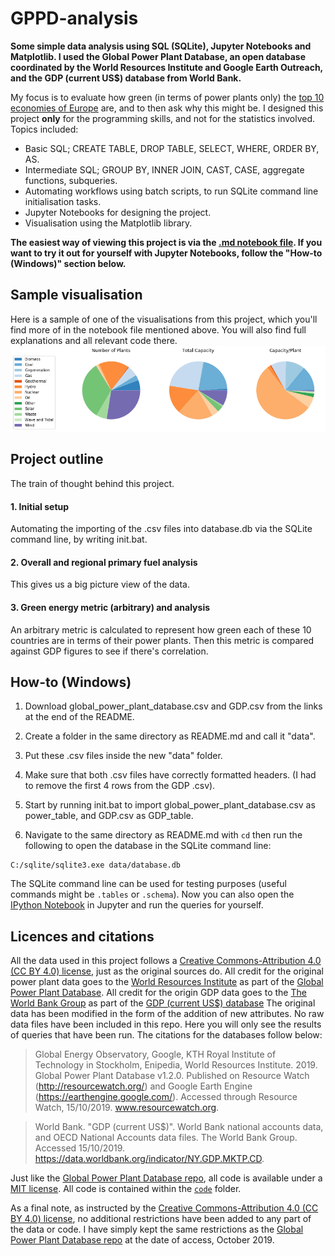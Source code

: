 # **GPPD-analysis**
**Some simple data analysis using SQL (SQLite), Jupyter Notebooks and Matplotlib. I used the Global Power Plant Database, an open database coordinated by the World Resources Institute and Google Earth Outreach, and the GDP (current US$) database from World Bank.**

My focus is to evaluate how green (in terms of power plants only) the [top 10 economies of Europe](https://europe.businesschief.com/leadership/2285/Top-10-economies-in-Europe) are, and to then ask why this might be. I designed this project **only** for the programming skills, and not for the statistics involved. Topics included:

- Basic SQL; CREATE TABLE, DROP TABLE, SELECT, WHERE, ORDER BY, AS.
- Intermediate SQL; GROUP BY, INNER JOIN, CAST, CASE, aggregate functions, subqueries.
- Automating workflows using batch scripts, to run SQLite command line initialisation tasks.
- Jupyter Notebooks for designing the project.
- Visualisation using the Matplotlib library.

**The easiest way of viewing this project is via the [.md notebook file](https://github.com/tgregory98/GPPD-analysis/tree/master/code/notebook/notebook.md). If you want to try it out for yourself with Jupyter Notebooks, follow the "How-to (Windows)" section below.**

## Sample visualisation
Here is a sample of one of the visualisations from this project, which you'll find more of in the notebook file mentioned above. You will also find full explanations and all relevant code there.
![image](https://github.com/tgregory98/GPPD-analysis/blob/master/code/notebook/output_5_0.png)

## Project outline
The train of thought behind this project.
#### 1. Initial setup

Automating the importing of the .csv files into database.db via the SQLite command line, by writing init.bat.

#### 2. Overall and regional primary fuel analysis

This gives us a big picture view of the data.

#### 3. Green energy metric (arbitrary) and analysis

An arbitrary metric is calculated to represent how green each of these 10 countries are in terms of their power plants. Then this metric is compared against GDP figures to see if there's correlation.

## How-to (Windows)

1. Download global_power_plant_database.csv and GDP.csv from the links at the end of the README.

2. Create a folder in the same directory as README.md and call it "data".

3. Put these .csv files inside the new "data" folder.

4. Make sure that both .csv files have correctly formatted headers. (I had to remove the first 4 rows from the GDP .csv).

5. Start by running init.bat to import global_power_plant_database.csv as power_table, and GDP.csv as GDP_table.

6. Navigate to the same directory as README.md with `cd` then run the following to open the database in the SQLite command line:
```
C:/sqlite/sqlite3.exe data/database.db
```
The SQLite command line can be used for testing purposes (useful commands might be `.tables` or `.schema`). Now you can also open the [IPython Notebook](https://github.com/tgregory98/GPPD-analysis/blob/master/code/notebook.ipynb) in Jupyter and run the queries for yourself.

## Licences and citations

All the data used in this project follows a [Creative Commons-Attribution 4.0 (CC BY 4.0) license](https://creativecommons.org/licenses/by/4.0/), just as the original sources do. All credit for the original power plant data goes to the [World Resources Institute](https://www.wri.org/) as part of the [Global Power Plant Database](http://datasets.wri.org/dataset/globalpowerplantdatabase). All credit for the origin GDP data goes to the [The World Bank Group](https://data.worldbank.org) as part of the [GDP (current US$) database](https://data.worldbank.org/indicator/ny.gdp.mktp.cd) The original data has been modified in the form of the addition of new attributes. No raw data files have been included in this repo. Here you will only see the results of queries that have been run. The citations for the databases follow below:

> Global Energy Observatory, Google, KTH Royal Institute of Technology in Stockholm, Enipedia, World Resources Institute. 2019. Global Power Plant Database v1.2.0. Published on Resource Watch (http://resourcewatch.org/) and Google Earth Engine (https://earthengine.google.com/). Accessed through Resource Watch, 15/10/2019. www.resourcewatch.org.

> World Bank. "GDP (current US$)". World Bank national accounts data, and OECD National Accounts data files. The World Bank Group. Accessed 15/10/2019. https://data.worldbank.org/indicator/NY.GDP.MKTP.CD.

Just like the [Global Power Plant Database repo](https://github.com/wri/global-power-plant-database), all code is available under a [MIT license](https://opensource.org/licenses/MIT). All code is contained within the [`code`](https://github.com/tgregory98/GPPD-analysis/tree/master/code) folder.

As a final note, as instructed by the [Creative Commons-Attribution 4.0 (CC BY 4.0) license](https://creativecommons.org/licenses/by/4.0/), no additional restrictions have been added to any part of the data or code. I have simply kept the same restrictions as the [Global Power Plant Database repo](https://github.com/wri/global-power-plant-database) at the date of access, October 2019.
